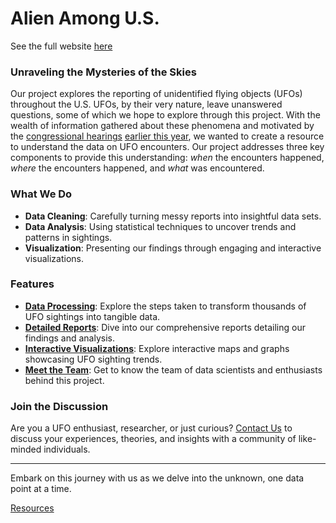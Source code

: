 # Alien Among U.S.
See the full website [here](https://nishalingam.github.io/p8105_final-project/)

### Unraveling the Mysteries of the Skies
Our project explores the reporting of unidentified flying objects (UFOs) throughout the U.S. UFOs, by their very nature, leave unanswered questions, some of which we hope to explore through this project. With the wealth of information gathered about these phenomena and motivated by the [congressional hearings](https://www.cnn.com/2023/07/26/politics/ufo-house-hearing-congress/index.html) [earlier this year](https://www.pbs.org/newshour/politics/analysis-whistleblower-testimonies-did-not-change-our-basic-understanding-of-ufos), we wanted to create a resource to understand the data on UFO encounters. Our project addresses three key components to provide this understanding: *when* the encounters happened, *where* the encounters happened, and *what* was encountered.


### What We Do

- **Data Cleaning**: Carefully turning messy reports into insightful data sets.
- **Data Analysis**: Using statistical techniques to uncover trends and patterns in sightings.
- **Visualization**: Presenting our findings through engaging and interactive visualizations.

### Features

- [**Data Processing**](data_processing.html): Explore the steps taken to transform thousands of UFO sightings into tangible data.
- [**Detailed Reports**](report.html): Dive into our comprehensive reports detailing our findings and analysis.
- [**Interactive Visualizations**](shiny_dashboard.html): Explore interactive maps and graphs showcasing UFO sighting trends.
- [**Meet the Team**](about_us.html): Get to know the team of data scientists and enthusiasts behind this project.

### Join the Discussion

Are you a UFO enthusiast, researcher, or just curious? [Contact Us](xz3173@cumc.columbia.edu) to discuss your experiences, theories, and insights with a community of like-minded individuals.

---

Embark on this journey with us as we delve into the unknown, one data point at a time.

[Resources](https://nuforc.org/)



